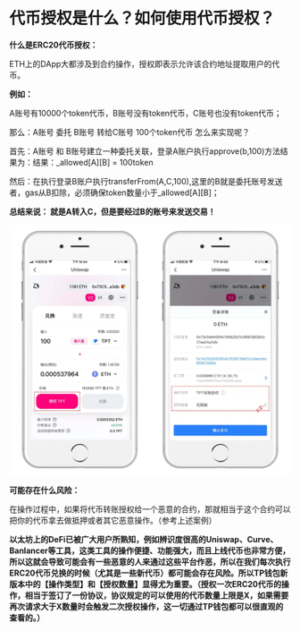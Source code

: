 # 代币授权是什么？如何使用代币授权？

**什么是ERC20代币授权：**

ETH上的DApp大都涉及到合约操作，授权即表示允许该合约地址提取用户的代币。

**例如：**

A账号有10000个token代币，B账号没有token代币，C账号也没有token代币； 

那么：A账号 委托 B账号 转给C账号 100个token代币 怎么来实现呢？    

首先：A账号 和 B账号建立一种委托关联，登录A账户执行approve\(b,100\)方法结果为：结果：\_allowed\[A\]\[B\] = 100token    

然后：在执行登录B账户执行transferFrom\(A,C,100\),这里的B就是委托账号发送者，gas从B扣除，必须确保token数量小于\_allowed\[A\]\[B\]；

**总结来说： 就是A转入C，但是要经过B的账号来发送交易！**

![](../../.gitbook/assets/shou-quan-cao-zuo-.png)

**可能存在什么风险：**

在操作过程中，如果将代币转账授权给一个恶意的合约，那就相当于这个合约可以把你的代币拿去做抵押或者其它恶意操作。（参考上述案例）

**以太坊上的DeFi已被广大用户所熟知，例如辨识度很高的Uniswap、Curve、Banlancer等工具，这类工具的操作便捷、功能强大，而且上线代币也非常方便，所以这就会导致可能会有一些恶意的人来通过这些平台作恶，所以在我们每次执行ERC20代币兑换的时候（尤其是一些新代币）都可能会存在风险。所以TP钱包新版本中的【操作类型】和【授权数量】显得尤为重要。（**授权一次ERC20代币的操作，相当于签订了一份协议，协议规定的可以使用的代币数量上限是X，如果需要再次请求大于X数量时会触发二次授权操作，这一切通过TP钱包都可以很直观的查看的。**）**

